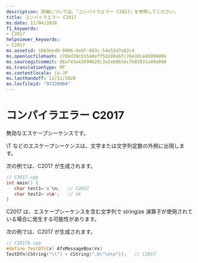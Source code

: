 ```yaml
---
description: 詳細については、「コンパイラエラー C2017」を参照してください。
title: コンパイラエラー C2017
ms.date: 11/04/2016
f1_keywords:
- C2017
helpviewer_keywords:
- C2017
ms.assetid: 1083eed9-9906-4a97-883c-54e52d7e82cd
ms.openlocfilehash: c70bd39cb15a0eff5d209a6fc76e3dc44b990d8e
ms.sourcegitcommit: d6af41e42699628c3e2e6063ec7b03931a49a098
ms.translationtype: MT
ms.contentlocale: ja-JP
ms.lasthandoff: 12/11/2020
ms.locfileid: "97220904"
---
```

# <a name="compiler-error-c2017"></a>コンパイラエラー C2017

無効なエスケープシーケンスです。

\T などのエスケープシーケンスは、文字または文字列定数の外側に出現します。

次の例では、C2017 が生成されます。

```cpp
// C2017.cpp
int main() {
   char test1='a'\n;   // C2017
   char test2='a\n';   // ok
}
```

C2017 は、エスケープシーケンスを含む文字列で stringize 演算子が使用されている場合に発生する可能性があります。

次の例では、C2017 が生成されます。

```cpp
// C2017b.cpp
#define TestDfn(x) AfxMessageBox(#x)
TestDfn(CString("\\") + CString(".h\"\n\n"));   // C2017
```
